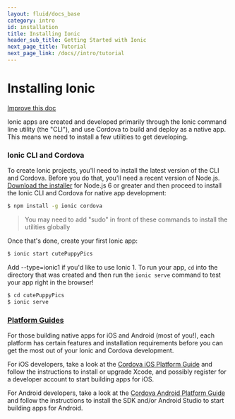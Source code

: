 ```yaml
---
layout: fluid/docs_base
category: intro
id: installation
title: Installing Ionic
header_sub_title: Getting Started with Ionic
next_page_title: Tutorial
next_page_link: /docs//intro/tutorial
---
```


# Installing Ionic

<a class="improve-v2-docs" href='https://github.com/ionic-team/ionic-site/edit/master/content/docs/intro/installation/index.md'>Improve this doc</a>

Ionic apps are created and developed primarily through the Ionic command line utility (the "CLI"), and use Cordova to build and deploy as a native app. This means we need to install a few utilities to get developing.

### Ionic CLI and Cordova

To create Ionic projects, you'll need to install the latest version of the CLI and Cordova. Before you do that, you'll need a recent version of Node.js. [Download the installer](https://nodejs.org/) for Node.js 6 or greater and then proceed to install the Ionic CLI and Cordova for native app development:

```bash
$ npm install -g ionic cordova
```

> You may need to add "sudo" in front of these commands to install the utilities globally

Once that's done, create your first Ionic app:

```bash
$ ionic start cutePuppyPics
```

Add --type=ionic1 if you'd like to use Ionic 1. To run your app, `cd` into the directory that was created and then run the `ionic serve` command to test your app right in the browser!

```bash
$ cd cutePuppyPics
$ ionic serve
```

<!--
### [Basic Ionic workflow](#basic-workflow)

There is a basic workflow for building and testing Ionic apps:

First, we build the app code that is primarily written in TypeScript/JavaScript with our HTML templates and Sass files for styling. To do this, we
can either build our app code manually each time it changes with `npm run build`, or we can "watch" for changes and rebuild automatically with `npm run watch`.

Once our app code is built and ready to be deployed and tested, we bundle that code with Cordova into a device project for X Code and/or Android Studio. We use the command `ionic build [android,ios]` to tell Cordova to package our app code into a device project and do a full build. For those that prefer to do the build from the platform-specific IDE like X Code or Android Studio, it's faster to run `ionic prepare [android,ios]` which copies all the files needed to do the build, but doesn't actually do the full build.

Third, we tell Cordova to run the actual device app code on a device, simulator/emulator, or in the browser as a Progressive Web App. We do this by running `ionic run` to run on-device, or `ionic emulate` to run in a simulator or emulator.

### [Browser testing](#browser-testing)

As a bonus, since Ionic is built on standard web technologies, we can develop and test much of our app directly in the web browser as long as we aren't relying on native plugins for functionality, or if we are building a Progressive Web App.

To do this, run `ionic serve` which will start a local web server and launch your browser of choice. This is great for rapid app development and testing.

We also have a fun side-by-side development tool called Lab that you can run with `ionic serve --lab`. This runs your app with iOS styles and Android styles side-by-side. It's a great way to see what your app will look like on all platforms while you develop and test!
-->

### [Platform Guides](#platform-guides)

For those building native apps for iOS and Android (most of you!), each platform has certain features and installation requirements before you can get the most out of your Ionic and Cordova development.

For iOS developers, take a look at the [Cordova iOS Platform Guide](https://cordova.apache.org/docs/en/latest/guide/platforms/ios/) and follow the instructions to install or upgrade Xcode, and possibly register for a developer account to start building apps for iOS.

For Android developers, take a look at the [Cordova Android Platform Guide](https://cordova.apache.org/docs/en/latest/guide/platforms/android/) and follow the instructions to install the SDK and/or Android Studio to start building apps for Android.
